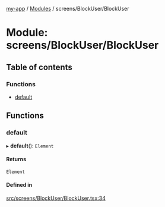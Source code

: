 [my-app](../README.md) / [Modules](../modules.md) / screens/BlockUser/BlockUser

# Module: screens/BlockUser/BlockUser

## Table of contents

### Functions

- [default](screens_BlockUser_BlockUser.md#default)

## Functions

### default

▸ **default**(): `Element`

#### Returns

`Element`

#### Defined in

[src/screens/BlockUser/BlockUser.tsx:34](https://github.com/Nitya-Pasrija/talawa-admin/blob/a743224/src/screens/BlockUser/BlockUser.tsx#L34)
